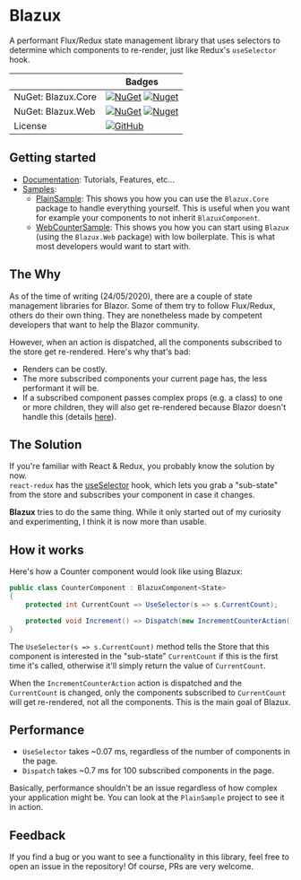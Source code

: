 # Blazux

A performant Flux/Redux state management library that uses selectors to determine which components to re-render, just like Redux's `useSelector` hook.

|                    | Badges                                                                                                                                                                                                         |
| ------------------ | -------------------------------------------------------------------------------------------------------------------------------------------------------------------------------------------------------------- |
| NuGet: Blazux.Core | [![NuGet](https://img.shields.io/nuget/v/Blazux.Core.svg)](https://www.nuget.org/packages/Blazux.Core) [![Nuget](https://img.shields.io/nuget/dt/Blazux.Core.svg)](https://www.nuget.org/packages/Blazux.Core) |
| NuGet: Blazux.Web  | [![NuGet](https://img.shields.io/nuget/v/Blazux.Web.svg)](https://www.nuget.org/packages/Blazux.Web) [![Nuget](https://img.shields.io/nuget/dt/Blazux.Web.svg)](https://www.nuget.org/packages/Blazux.Web)     |
| License            | [![GitHub](https://img.shields.io/github/license/zHaytam/DynamicExpressions.svg)](https://github.com/zHaytam/DynamicExpressions)                                                                               |

## Getting started

- [Documentation](https://github.com/zHaytam/Blazux/wiki): Tutorials, Features, etc...
- [Samples](https://github.com/zHaytam/Blazux/tree/master/samples):
  - [PlainSample](https://github.com/zHaytam/Blazux/tree/master/samples/PlainSample): This shows you how you can use the `Blazux.Core` package to handle everything yourself. This is useful when you want for example your components to not inherit `BlazuxComponent`.
  - [WebCounterSample](https://github.com/zHaytam/Blazux/tree/master/samples/WebCounterSample): This shows you how you can start using `Blazux` (using the `Blazux.Web` package) with low boilerplate. This is what most developers would want to start with.

## The Why

As of the time of writing (24/05/2020), there are a couple of state management libraries for Blazor. Some of them try to follow Flux/Redux, others do their own thing. They are nonetheless made by competent developers that want to help the Blazor community.

However, when an action is dispatched, all the components subscribed to the store get re-rendered. Here's why that's bad:

- Renders can be costly.
- The more subscribed components your current page has, the less performant it will be.
- If a subscribed component passes complex props (e.g. a class) to one or more children, they will also get re-rendered because Blazor doesn't handle this (details [here](https://docs.microsoft.com/en-us/aspnet/core/blazor/lifecycle?view=aspnetcore-3.1#after-parameters-are-set)).

## The Solution

If you're familiar with React & Redux, you probably know the solution by now.  
`react-redux` has the [useSelector](https://react-redux.js.org/api/hooks#useselector) hook, which lets you grab a "sub-state" from the store and subscribes your component in case it changes.

**Blazux** tries to do the same thing. While it only started out of my curiosity and experimenting, I think it is now more than usable.

## How it works

Here's how a Counter component would look like using Blazux:

```cs
public class CounterComponent : BlazuxComponent<State>
{
    protected int CurrentCount => UseSelector(s => s.CurrentCount);

    protected void Increment() => Dispatch(new IncrementCounterAction());
}
```

The `UseSelector(s => s.CurrentCount)` method tells the Store that this component is interested in the "sub-state" `CurrentCount` if this is the first time it's called, otherwise it'll simply return the value of `CurrentCount`.

When the `IncrementCounterAction` action is dispatched and the `CurrentCount` is changed, only the components subscribed to `CurrentCount` will get re-rendered, not all the components. This is the main goal of Blazux.

## Performance

- `UseSelector` takes ~0.07 ms, regardless of the number of components in the page.
- `Dispatch` takes ~0.7 ms for 100 subscribed components in the page.

Basically, performance shouldn't be an issue regardless of how complex your application might be. You can look at the `PlainSample` project to see it in action.

## Feedback
If you find a bug or you want to see a functionality in this library, feel free to open an issue in the repository!
Of course, PRs are very welcome.
